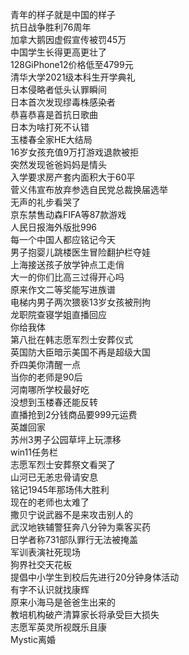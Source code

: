 青年的样子就是中国的样子  
抗日战争胜利76周年  
加拿大鹅因虚假宣传被罚45万  
中国学生长得更高更壮了  
128GiPhone12价格低至4799元  
清华大学2021级本科生开学典礼  
日本侵略者低头认罪瞬间  
日本首次发现缪毒株感染者  
恭喜恭喜是首抗日歌曲  
日本为啥打死不认错  
玉楼春全家HE大结局  
16岁女孩充值9万打游戏退款被拒  
突然发现爸爸妈妈是情头  
入学要求房产套内面积大于60平  
菅义伟宣布放弃参选自民党总裁换届选举  
无声的礼步看哭了  
京东禁售动森FIFA等87款游戏  
人民日报海外版批996  
每一个中国人都应铭记今天  
男子抱婴儿跳楼医生冒险翻护栏夺娃  
上海接送孩子放学钟点工走俏  
大一的你们比高三过得开心吗  
原来作文二等奖能写进族谱  
电梯内男子两次猥亵13岁女孩被刑拘  
龙职院查寝学姐直播回应  
你给我体  
第八批在韩志愿军烈士安葬仪式  
英国防大臣暗示美国不再是超级大国  
乔四美你清醒一点  
当你的老师是90后  
河南哪所学校最好吃  
没想到玉楼春还能反转  
直播抢到2分钱商品要999元运费  
英雄回家  
苏州3男子公园草坪上玩漂移  
win11任务栏  
志愿军烈士安葬祭文看哭了  
山河已无恙忠骨请安息  
铭记1945年那场伟大胜利  
现在的老师也太难了  
撒贝宁说武器不是来攻击别人的  
武汉地铁辅警狂奔八分钟为乘客买药  
日学者称731部队罪行无法被掩盖  
军训表演社死现场  
狗界社交天花板  
提倡中小学生到校后先进行20分钟身体活动  
有字不认识就找康辉  
原来小海马是爸爸生出来的  
教培机构破产清算家长将承受巨大损失  
志愿军英灵所视既乐且康  
Mystic离婚  
